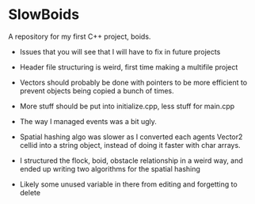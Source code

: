 # SlowBoids
A repository for my first C++ project, boids.
- Issues that you will see that I will have to fix in future projects
- Header file structuring is weird, first time making a multifile project
- Vectors should probably be done with pointers to be more efficient to prevent
  objects being copied a bunch of times.
- More stuff should be put into initialize.cpp, less stuff for main.cpp
- The way I managed events was a bit ugly.
- Spatial hashing algo was slower as I converted each agents Vector2 cellid
  into a string object, instead of doing it faster with char arrays.
- I structured the flock, boid, obstacle relationship in a weird way,
  and ended up writing two algorithms for the spatial hashing
  
- Likely some unused variable in there from editing and forgetting to delete
